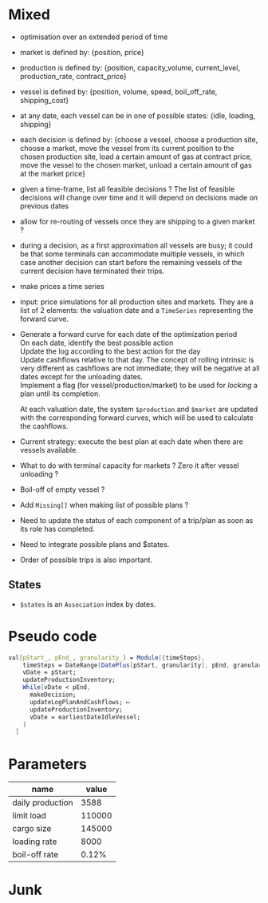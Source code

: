 


# Mixed

  - optimisation over an extended period of time
  - market is defined by: {position, price}
  - production is defined by: {position, capacity_volume, current_level, production_rate, contract_price}
  - vessel is defined by: {position, volume, speed, boil_off_rate, shipping_cost}
  - at any date, each vessel can be in one of possible states: {idle, loading, shipping}
  - each decision is defined by: {choose a vessel, choose a production site, choose a market,
  move the vessel from its current position to the chosen production site, load a certain amount of gas at contract price,
  move the vessel to the chosen market, unload a certain amount of gas at the market price}
  - given a time-frame, list all feasible decisions ? The list of feasible decisions will change over time and
   it will depend on decisions made on previous dates
  - allow for re-routing of vessels once they are shipping to a given market ?
  - during a decision, as a first approximation all vessels are busy; it could be that some terminals can accommodate multiple vessels, in which case another decision can start before the remaining vessels of the current decision have terminated their trips.
  - make prices a time series
  - input: price simulations for all production sites and markets. They are a list of 2 elements: the valuation date and a `TimeSeries` representing the forward curve.

  - Generate a forward curve for each date of the optimization period<br/>
    On each date, identify the best possible action<br/>
    Update the log according to the best action for the day<br/>
    Update cashflows relative to that day. The concept of rolling intrinsic is very different as cashflows are not immediate; they will be negative at all dates except for the unloading dates.<br/>
    Implement a flag (for vessel/production/market) to be used for _locking_ a plan until its completion.  

    At each valuation date, the system `$production` and `$market` are updated with the corresponding forward curves, which will be used to calculate the cashflows.
  - Current strategy: execute the best plan at each date when there are vessels available.

  - What to do with terminal capacity for markets ? Zero it after vessel unloading ?
  - Boil-off of empty vessel ?
  - Add `Missing[]` when making list of possible plans ?
  - Need to update the status of each component of a trip/plan as soon as its role has completed.
  - Need to integrate possible plans and $states.
  - Order of possible trips is also important.

## States

  - `$states` is an `Association` index by dates.

# Pseudo code

```mathematica
val[pStart_, pEnd_, granularity_] = Module[{timeSteps},
    timeSteps = DateRange[DatePlus[pStart, granularity], pEnd, granularity];
    vDate = pStart;
    updateProductionInventory;
    While[vDate < pEnd,
      makeDecision;
      updateLogPlanAndCashflows; ⟵
      updateProductionInventory;
      vDate = earliestDateIdleVessel;
    ]
  ]
```

# Parameters

|name|value|
|----|------|
|daily production|3588|
|limit load|110000|
|cargo size|145000|
|loading rate|8000|
|boil-off rate|0.12%|


# Junk
